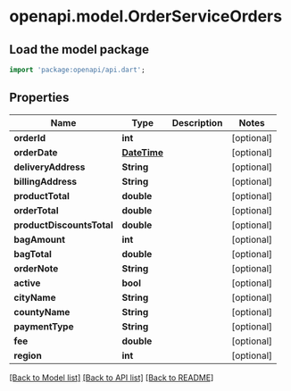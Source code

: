 # openapi.model.OrderServiceOrders

## Load the model package
```dart
import 'package:openapi/api.dart';
```

## Properties
Name | Type | Description | Notes
------------ | ------------- | ------------- | -------------
**orderId** | **int** |  | [optional] 
**orderDate** | [**DateTime**](DateTime.md) |  | [optional] 
**deliveryAddress** | **String** |  | [optional] 
**billingAddress** | **String** |  | [optional] 
**productTotal** | **double** |  | [optional] 
**orderTotal** | **double** |  | [optional] 
**productDiscountsTotal** | **double** |  | [optional] 
**bagAmount** | **int** |  | [optional] 
**bagTotal** | **double** |  | [optional] 
**orderNote** | **String** |  | [optional] 
**active** | **bool** |  | [optional] 
**cityName** | **String** |  | [optional] 
**countyName** | **String** |  | [optional] 
**paymentType** | **String** |  | [optional] 
**fee** | **double** |  | [optional] 
**region** | **int** |  | [optional] 

[[Back to Model list]](../README.md#documentation-for-models) [[Back to API list]](../README.md#documentation-for-api-endpoints) [[Back to README]](../README.md)


